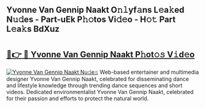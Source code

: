 ## Yvonne Van Gennip Naakt O𝚗𝚕yf𝚊ns L𝚎a𝚔ed N𝚞𝚍es - Part-uEk P𝚑𝚘tos Vi𝚍𝚎o - H𝚘𝚝 Part L𝚎a𝚔s BdXuz

# <h2><a href="http://kf5bmc8.oniu.top/?m=Yvonne+Van+Gennip+Naakt">🔗👉 🔴 Yvonne Van Gennip Naakt P𝚑ot𝚘𝚜 V𝚒d𝚎o</a></h2>

[![Yvonne Van Gennip Naakt Nu𝚍e𝚜](https://i.imgur.com/0qMVB7G.gif)](http://kf5bmc8.oniu.top/?m=Yvonne+Van+Gennip+Naakt)
Web-based entertainer and multimedia designer Yvonne Van Gennip Naakt, celebrated for disseminating dance and lifestyle knowledge through trending dance sequences and short videos. Dedicated environmentalist Yvonne Van Gennip Naakt, celebrated for their passion and efforts to protect the natural world.  
